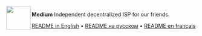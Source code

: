 <img align="left" width="64" height="64" src="https://hsto.org/webt/8c/nt/ku/8cntkuotjbfc1aiirrepb4xb4o4.png">

**Medium**
Independent decentralized ISP for our friends.

[README in English](README.en.md) • [README на русском](README.ru.md) • [README en français](README.fr.md)
